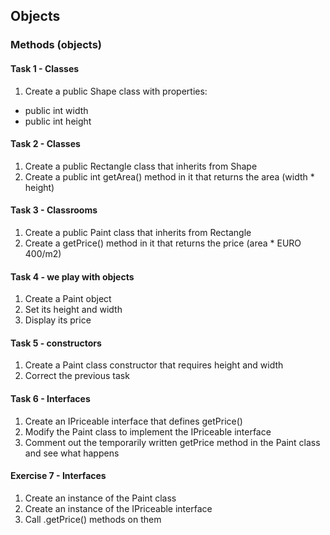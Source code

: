 ## Objects

### Methods (objects)
#### Task 1 - Classes
1. Create a public Shape class with properties:
* public int width
* public int height

#### Task 2 - Classes
1. Create a public Rectangle class that inherits from Shape
2. Create a public int getArea() method in it that returns the area (width * height)


#### Task 3 - Classrooms
1. Create a public Paint class that inherits from Rectangle
2. Create a getPrice() method in it that returns the price (area * EURO 400/m2)


#### Task 4 - we play with objects
1. Create a Paint object
2. Set its height and width
3. Display its price

#### Task 5 - constructors
1. Create a Paint class constructor that requires height and width
2. Correct the previous task


#### Task 6 - Interfaces
1. Create an IPriceable interface that defines getPrice()
2. Modify the Paint class to implement the IPriceable interface
3. Comment out the temporarily written getPrice method in the Paint class and see what happens


#### Exercise 7 - Interfaces
1. Create an instance of the Paint class
2. Create an instance of the IPriceable interface
3. Call .getPrice() methods on them